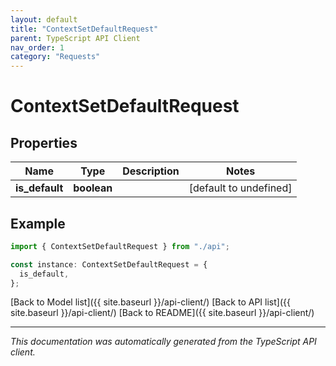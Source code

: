 ```yaml
---
layout: default
title: "ContextSetDefaultRequest"
parent: TypeScript API Client
nav_order: 1
category: "Requests"
---
```


# ContextSetDefaultRequest

## Properties

| Name           | Type        | Description | Notes                  |
| -------------- | ----------- | ----------- | ---------------------- |
| **is_default** | **boolean** |             | [default to undefined] |

## Example

```typescript
import { ContextSetDefaultRequest } from "./api";

const instance: ContextSetDefaultRequest = {
  is_default,
};
```

[Back to Model list]({{ site.baseurl }}/api-client/) [Back to API list]({{ site.baseurl }}/api-client/) [Back to README]({{ site.baseurl }}/api-client/)

---

_This documentation was automatically generated from the TypeScript API client._
